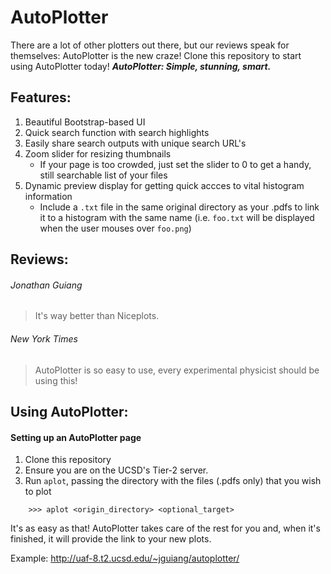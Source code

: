 # AutoPlotter
There are a lot of other plotters out there, but our reviews speak for themselves: AutoPlotter is the new craze! Clone this repository to start using AutoPlotter today! **_AutoPlotter: Simple, stunning, smart._**

## Features:
1. Beautiful Bootstrap-based UI
2. Quick search function with search highlights
3. Easily share search outputs with unique search URL's
4. Zoom slider for resizing thumbnails
    * If your page is too crowded, just set the slider to 0 to get a handy, still searchable list of your files
5. Dynamic preview display for getting quick accces to vital histogram information
    * Include a `.txt` file in the same original directory as your .pdfs to link it to a histogram with the same name (i.e. `foo.txt` will be displayed when the user mouses over `foo.png`)

## Reviews:
###### Jonathan Guiang
> It's way better than Niceplots.

###### New York Times
> AutoPlotter is so easy to use, every experimental physicist should be using this!

## Using AutoPlotter:
#### Setting up an AutoPlotter page
1. Clone this repository
2. Ensure you are on the UCSD's Tier-2 server. 
3. Run `aplot`, passing the directory with the files (.pdfs only) that you wish to plot
```
    >>> aplot <origin_directory> <optional_target>
```
It's as easy as that! AutoPlotter takes care of the rest for you and, when it's finished, it will provide the link to your new plots.

Example: 
http://uaf-8.t2.ucsd.edu/~jguiang/autoplotter/
